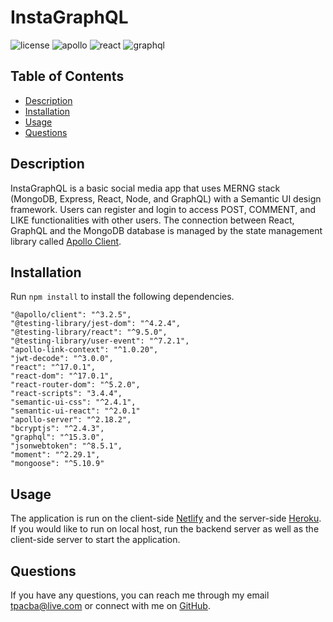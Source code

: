 # InstaGraphQL

![license](https://img.shields.io/badge/license-ISC-red.svg)
![apollo](https://img.shields.io/badge/apollo-3.2.5-blue.svg)
![react](https://img.shields.io/badge/react-17.0.1-green.svg)
![graphql](https://img.shields.io/badge/mysql-2.18.1-violet.svg)

## Table of Contents

* [Description](#description)
* [Installation](#installation)
* [Usage](#usage)
* [Questions](#questions)

## Description

InstaGraphQL is a basic social media app that uses MERNG stack (MongoDB, Express, React, Node, and GraphQL) with a Semantic UI design framework. Users can register and login to access POST, COMMENT, and LIKE functionalities with other users. The connection between React, GraphQL and the MongoDB database is managed by the state management library called [Apollo Client](https://www.apollographql.com/docs/react/). 

## Installation

Run `npm install` to install the following dependencies.

    "@apollo/client": "^3.2.5",
    "@testing-library/jest-dom": "^4.2.4",
    "@testing-library/react": "^9.5.0",
    "@testing-library/user-event": "^7.2.1",
    "apollo-link-context": "^1.0.20",
    "jwt-decode": "^3.0.0",
    "react": "^17.0.1",
    "react-dom": "^17.0.1",
    "react-router-dom": "^5.2.0",
    "react-scripts": "3.4.4",
    "semantic-ui-css": "^2.4.1",
    "semantic-ui-react": "^2.0.1"
    "apollo-server": "^2.18.2",
    "bcryptjs": "^2.4.3",
    "graphql": "^15.3.0",
    "jsonwebtoken": "^8.5.1",
    "moment": "^2.29.1",
    "mongoose": "^5.10.9"

## Usage

The application is run on the client-side [Netlify](https://stupefied-minsky-c51eac.netlify.app/) and the server-side [Heroku](https://radiant-harbor-72798.herokuapp.com/). If you would like to run on local host, run the backend server as well as the client-side server to start the application.

## Questions

If you have any questions, you can reach me through my email tpacba@live.com or connect with me on [GitHub](https://github.com/tpacba).

